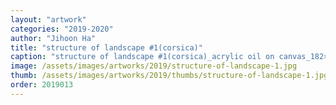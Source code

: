 ```yaml
---
layout: "artwork"
categories: "2019-2020"
author: "Jihoon Ha"
title: "structure of landscape #1(corsica)"
caption: "structure of landscape #1(corsica)_acrylic oil on canvas_182×227㎝_2019"
image: /assets/images/artworks/2019/structure-of-landscape-1.jpg
thumb: /assets/images/artworks/2019/thumbs/structure-of-landscape-1.jpg
order: 2019013
---
```

